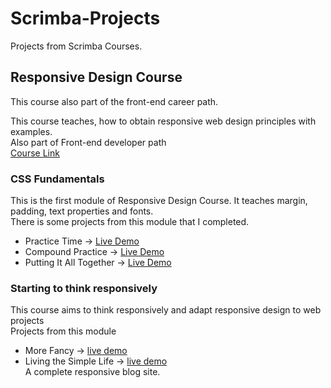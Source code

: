 # Scrimba-Projects

Projects from Scrimba Courses.

## Responsive Design Course

This course also part of the front-end career path.

This course teaches, how to obtain responsive web design principles with examples.\
Also part of Front-end developer path\
[Course Link](https://scrimba.com/learn/responsive)

### CSS Fundamentals

This is the first module of Responsive Design Course. It teaches margin, padding, text properties and fonts.\
There is some projects from this module that I completed.

- Practice Time -> [Live Demo](https://muhammedogz.github.io/Scrimba-Projects/Responsive-Design/CSS-Fundamentals/Practice-Time/)
- Compound Practice -> [Live Demo](https://muhammedogz.github.io/Scrimba-Projects/Responsive-Design/CSS-Fundamentals/Compound-Practice/compound.html)
- Putting It All Together -> [Live Demo](https://muhammedogz.github.io/Scrimba-Projects/Responsive-Design/CSS-Fundamentals/Putting-It-All-Together)

### Starting to think responsively

This course aims to think responsively and adapt responsive design to web projects\
Projects from this module

- More Fancy -> [live demo](https://muhammedogz.github.io/Scrimba-Projects/Responsive-Design/Starting-to-think-responsively/More-Fancy/)
- Living the Simple Life -> [live demo](https://muhammedogz.github.io/Scrimba-Projects/Responsive-Design/Starting-to-think-responsively/Living-The-Simple-Life/)\
    A complete responsive blog site.
